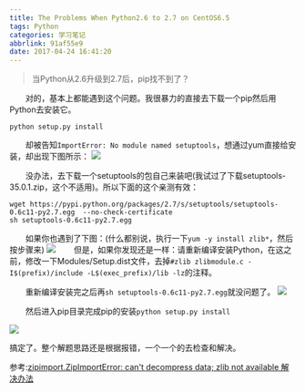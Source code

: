 ```yaml
---
title: The Problems When Python2.6 to 2.7 on CentOS6.5
tags: Python
categories: 学习笔记
abbrlink: 91af55e9
date: 2017-04-24 16:41:20
---
```


>当Python从2.6升级到2.7后，pip找不到了？

　　对的，基本上都能遇到这个问题。我很暴力的直接去下载一个pip然后用Python去安装它。

```
python setup.py install
```

　　却被告知`ImportError: No module named setuptools`，想通过yum直接给安装，却出现下图所示：
![](https://ooo.0o0.ooo/2017/04/24/58fdbbdb473ae.png)

　　没办法，去下载一个setuptools的包自己来装吧(我试过了下载setuptools-35.0.1.zip，这个不适用)。所以下面的这个亲测有效：

```
wget https://pypi.python.org/packages/2.7/s/setuptools/setuptools-0.6c11-py2.7.egg  --no-check-certificate
sh setuptools-0.6c11-py2.7.egg
```

<!--more-->

　　如果你也遇到了下图：(什么都别说，执行一下`yum -y install zlib*`，然后按步骤来)
![](https://ooo.0o0.ooo/2017/04/24/58fdbd50a8e9e.png)
　　但是，如果你发现还是一样：请重新编译安装Python，在这之前，修改一下Modules/Setup.dist文件，去掉`#zlib zlibmodule.c -I$(prefix)/include -L$(exec_prefix)/lib -lz`的注释。

　　重新编译安装完之后再`sh setuptools-0.6c11-py2.7.egg`就没问题了。
![](https://ooo.0o0.ooo/2017/04/24/58fdbe8d0cccd.png)

　　然后进入pip目录完成pip的安装`python setup.py install`

![](https://ooo.0o0.ooo/2017/04/24/58fdbf027c303.png)

搞定了。整个解题思路还是根据报错，一个一个的去检查和解决。

参考:[zipimport.ZipImportError: can't decompress data; zlib not available 解决办法](http://www.cnblogs.com/zhangym/p/6226435.html)